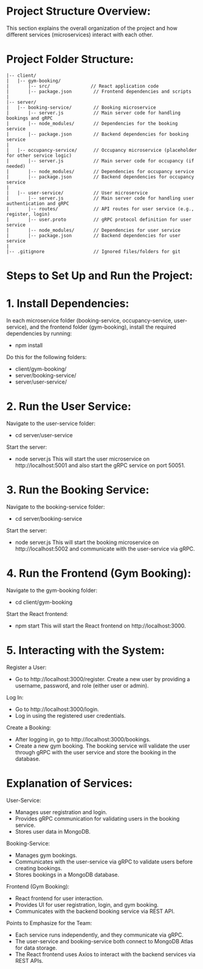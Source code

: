 # Project Structure Overview:
This section explains the overall organization of the project and how different services (microservices) interact with each other.

# Project Folder Structure:
```
|-- client/
|   |-- gym-booking/
|       |-- src/               // React application code
|       |-- package.json        // Frontend dependencies and scripts
|
|-- server/
|   |-- booking-service/        // Booking microservice
|       |-- server.js           // Main server code for handling bookings and gRPC
|       |-- node_modules/       // Dependencies for the booking service
|       |-- package.json        // Backend dependencies for booking service
|   
|   |-- occupancy-service/      // Occupancy microservice (placeholder for other service logic)
|       |-- server.js           // Main server code for occupancy (if needed)
|       |-- node_modules/       // Dependencies for occupancy service
|       |-- package.json        // Backend dependencies for occupancy service
|   
|   |-- user-service/           // User microservice
|       |-- server.js           // Main server code for handling user authentication and gRPC
|       |-- routes/             // API routes for user service (e.g., register, login)
|       |-- user.proto          // gRPC protocol definition for user service
|       |-- node_modules/       // Dependencies for user service
|       |-- package.json        // Backend dependencies for user service
|
|-- .gitignore                  // Ignored files/folders for git
```
# Steps to Set Up and Run the Project:
# 1. Install Dependencies:
In each microservice folder (booking-service, occupancy-service, user-service), and the frontend folder (gym-booking), install the required dependencies by running:
- npm install

Do this for the following folders:
- client/gym-booking/
- server/booking-service/
- server/user-service/

# 2. Run the User Service:
Navigate to the user-service folder:
- cd server/user-service

Start the server:
- node server.js
This will start the user microservice on http://localhost:5001 and also start the gRPC service on port 50051.

# 3. Run the Booking Service:
Navigate to the booking-service folder:
- cd server/booking-service

Start the server:
- node server.js
This will start the booking microservice on http://localhost:5002 and communicate with the user-service via gRPC.

# 4. Run the Frontend (Gym Booking):
Navigate to the gym-booking folder:
- cd client/gym-booking

Start the React frontend:
- npm start
This will start the React frontend on http://localhost:3000.

# 5. Interacting with the System:
Register a User:
- Go to http://localhost:3000/register.
Create a new user by providing a username, password, and role (either user or admin).

Log In:
- Go to http://localhost:3000/login.
- Log in using the registered user credentials.

Create a Booking:
- After logging in, go to http://localhost:3000/bookings.
- Create a new gym booking.
The booking service will validate the user through gRPC with the user service and store the booking in the database.

# Explanation of Services:
User-Service:
- Manages user registration and login.
- Provides gRPC communication for validating users in the booking service.
- Stores user data in MongoDB.

Booking-Service:
- Manages gym bookings.
- Communicates with the user-service via gRPC to validate users before creating bookings.
- Stores bookings in a MongoDB database.

Frontend (Gym Booking):
- React frontend for user interaction.
- Provides UI for user registration, login, and gym booking.
- Communicates with the backend booking service via REST API.

Points to Emphasize for the Team:
- Each service runs independently, and they communicate via gRPC.
- The user-service and booking-service both connect to MongoDB Atlas for data storage.
- The React frontend uses Axios to interact with the backend services via REST APIs.
